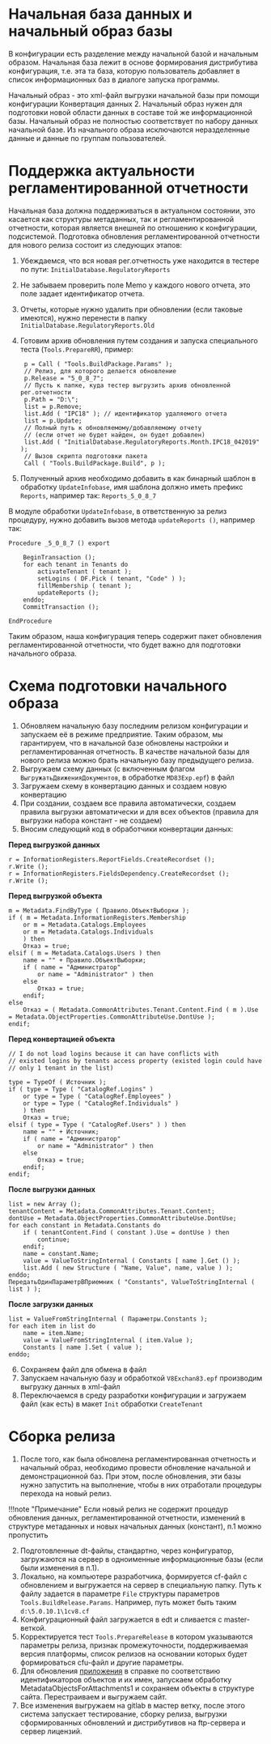 # Начальная база данных и начальный образ базы

В конфигурации есть разделение между начальной базой и начальным образом. Начальная база лежит в основе формирования дистрибутива конфигурация, т.е. эта та база, которую пользователь добавляет в список информационных баз в диалоге запуска программы.

Начальный образ - это xml-файл выгрузки начальной базы при помощи конфигурации Конвертация данных 2. Начальный образ нужен для подготовки новой области данных в составе той же информационной базы. Начальный образ не полностью соответствует по набору данных начальной базе. Из начального образа исключаются неразделенные данные и данные по группам пользователей.

# Поддержка актуальности регламентированной отчетности

Начальная база должна поддерживаться в актуальном состоянии, это касается как структуры метаданных, так и регламентированной отчетности, которая является внешней по отношению к конфигурации, подсистемой. Подготовка обновления регламентированной отчетности для нового релиза состоит из следующих этапов:

1. Убеждаемся, что вся новая рег.отчетность уже находится в тестере по пути: `InitialDatabase.RegulatoryReports`
2. Не забываем проверить поле Memo у каждого нового отчета, это поле задает идентификатор отчета.
3. Отчеты, которые нужно удалить при обновлении (если таковые имеются), нужно перенести в папку `InitialDatabase.RegulatoryReports.Old`
4. Готовим архив обновления путем создания и запуска специального теста (`Tools.PrepareRR`), пример:


		p = Call ( "Tools.BuildPackage.Params" );
		// Релиз, для которого делается обновление
		p.Release = "5_0_8_7";
		// Пусть к папке, куда тестер выгрузить архив обновленной рег.отчетности
		p.Path = "D:\";
		list = p.Remove;
		list.Add ( "IPC18" ); // идентификатор удаляемого отчета
		list = p.Update;
		// Полный путь к обновляемому/добавляемому отчету
		// (если отчет не будет найден, он будет добавлен)
		list.Add ( "InitialDatabase.RegulatoryReports.Month.IPC18_042019" );
		// Вызов скрипта подготовки пакета
		Call ( "Tools.BuildPackage.Build", p );


4. Полученный архив необходимо добавить в как бинарный шаблон в обработку `UpdateInfobase`, имя шаблона должно иметь префикс `Reports`, например так: `Reports_5_0_8_7`

В модуле обработки `UpdateInfobase`, в ответственную за релиз процедуру, нужно добавить вызов метода `updateReports ()`, например так:

	Procedure _5_0_8_7 () export
		
		BeginTransaction ();
		for each tenant in Tenants do
			activateTenant ( tenant );
			setLogins ( DF.Pick ( tenant, "Code" ) );
			fillMembership ( tenant );
			updateReports ();
		enddo;
		CommitTransaction ();	
		
	EndProcedure

Таким образом, наша конфигурация теперь содержит пакет обновления регламентированной отчетности, что будет важно для подготовки начального образа.

# Схема подготовки начального образа

1. Обновляем начальную базу последним релизом конфигурации и запускаем её в режиме предприятие. Таким образом, мы гарантируем, что в начальной базе обновлены настройки и регламентированная отчетность. В качестве начальной базы для нового релиза можно брать начальную базу предыдущего релиза.
2. Выгружаем схему данных (с включенным флагом `ВыгружатьДвиженияДокументов`, в обработке `MD83Exp.epf`) в файл
3. Загружаем схему в конвертацию данных и создаем новую конвертацию
4. При создании, создаем все правила автоматически, создаем правила выгрузки автоматически и для всех объектов (правила для выгрузки набора констант - не создаем)
5. Вносим следующий код в обработчики конвертации данных:

**Перед выгрузкой данных**

	r = InformationRegisters.ReportFields.CreateRecordset ();
	r.Write ();
	r = InformationRegisters.FieldsDependency.CreateRecordset ();
	r.Write ();

**Перед выгрузкой объекта**

	m = Metadata.FindByType ( Правило.ОбъектВыборки );
	if ( m = Metadata.InformationRegisters.Membership
		or m = Metadata.Catalogs.Employees
		or m = Metadata.Catalogs.Individuals
		) then
		Отказ = true;
	elsif ( m = Metadata.Catalogs.Users ) then
		name = "" + Правило.ОбъектВыборки;
		if ( name = "Администратор"
			or name = "Administrator" ) then
		else
			Отказ = true;
		endif;
	else
		Отказ = ( Metadata.CommonAttributes.Tenant.Content.Find ( m ).Use = Metadata.ObjectProperties.CommonAttributeUse.DontUse );
	endif;

**Перед конвертацией объекта**

	// I do not load logins because it can have conflicts with
	// existed logins by tenants access property (existed login could have
	// only 1 tenant in the list)

	type = TypeOf ( Источник );
	if ( type = Type ( "CatalogRef.Logins" )
		or type = Type ( "CatalogRef.Employees" )
		or type = Type ( "CatalogRef.Individuals" )
		) then
		Отказ = true;
	elsif ( type = Type ( "CatalogRef.Users" ) ) then
		name = "" + Источник;
		if ( name = "Администратор"
			or name = "Administrator" ) then
		else
			Отказ = true;
		endif;
	endif;

**После выгрузки данных**

	list = new Array ();
	tenantContent = Metadata.CommonAttributes.Tenant.Content;
	dontUse = Metadata.ObjectProperties.CommonAttributeUse.DontUse;
	for each constant in Metadata.Constants do
		if ( tenantContent.Find ( constant ).Use = dontUse ) then
			continue;
		endif;
		name = constant.Name;
		value = ValueToStringInternal ( Constants [ name ].Get () );
		list.Add ( new Structure ( "Name, Value", name, value ) );
	enddo;
	ПередатьОдинПараметрВПриемник ( "Constants", ValueToStringInternal ( list ) );

**После загрузки данных**

	list = ValueFromStringInternal ( Параметры.Constants );
	for each item in list do
		name = item.Name;
		value = ValueFromStringInternal ( item.Value );
		Constants [ name ].Set ( value );
	enddo;

6. Сохраняем файл для обмена в файл
7. Запускаем начальную базу и обработкой `V8Exchan83.epf` производим выгрузку данных в xml-файл
8. Переключаемся в среду разработки конфигурации и загружаем файл (как есть) в макет `Init` обработки `CreateTenant`

# Сборка релиза

1. После того, как была обновлена регламентированная отчетность и начальный образ, необходимо провести обновление начальной и демонстрационной баз. При этом, после обновления, эти базы нужно запустить на выполнение, чтобы в них отработали процедуры перехода на новый релиз.

!!!note "Примечание"
	Если новый релиз не содержит процедур обновления данных, регламентированной отчетности, изменений в структуре метаданных и новых начальных данных (констант), п.1 можно пропустить

2. Подготовленные dt-файлы, стандартно, через конфигуратор, загружаются на сервер в одноименные информационные базы (если были изменения в п.1).
3. Локально, на компьютере разработчика, формируется cf-файл с обновлением и выгружается на сервер в специальную папку. Путь к файлу задается в параметре `File` структуры параметров `Tools.BuildRelease.Params`. Например, путь может быть таким `d:\5.0.10.1\1cv8.cf`
4. Конфигурационный файл загружается в edt и сливается с master-веткой.
5. Корректируется тест `Tools.PrepareRelease` в котором указываются параметры релиза, признак промежуточности, поддерживаемая версия платформы, список релизов на основании которых будет формироваться cfu-файл и другие параметры.
6. Для обновления [приложения](/customization#objectNames) в справке по соответствию идентификаторов объектов и их имен, запускаем обработку MetadataObjectsForAttachments1 и сохраняем объекты в структуре сайта. Перестраиваем и выгружаем сайт.
7. Все изменения выгружаем на gitlab в мастер ветку, после этого система запускает тестирование, сборку релиза, выгрузки сформированных обновлений и дистрибутивов на ftp-сервера и сервер лицензий.

